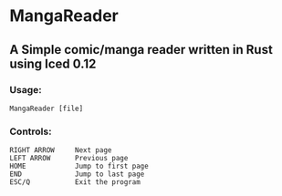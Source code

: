 # MangaReader

## A Simple comic/manga reader written in Rust using Iced 0.12

### Usage:
`MangaReader [file]`

### Controls:
```
RIGHT ARROW     Next page
LEFT ARROW      Previous page
HOME            Jump to first page
END             Jump to last page
ESC/Q           Exit the program
```
